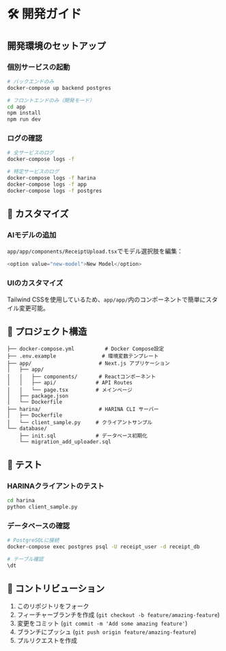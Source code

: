 # 🛠️ 開発ガイド

## 開発環境のセットアップ

### 個別サービスの起動

```bash
# バックエンドのみ
docker-compose up backend postgres

# フロントエンドのみ（開発モード）
cd app
npm install
npm run dev
```

### ログの確認

```bash
# 全サービスのログ
docker-compose logs -f

# 特定サービスのログ
docker-compose logs -f harina
docker-compose logs -f app
docker-compose logs -f postgres
```

## 🔧 カスタマイズ

### AIモデルの追加

`app/app/components/ReceiptUpload.tsx`でモデル選択肢を編集：

```typescript
<option value="new-model">New Model</option>
```

### UIのカスタマイズ

Tailwind CSSを使用しているため、`app/app/`内のコンポーネントで簡単にスタイル変更可能。

## 📁 プロジェクト構造

```
├── docker-compose.yml          # Docker Compose設定
├── .env.example               # 環境変数テンプレート
├── app/                      # Next.js アプリケーション
│   ├── app/
│   │   ├── components/       # Reactコンポーネント
│   │   ├── api/             # API Routes
│   │   └── page.tsx         # メインページ
│   ├── package.json
│   └── Dockerfile
├── harina/                   # HARINA CLI サーバー
│   ├── Dockerfile
│   └── client_sample.py     # クライアントサンプル
└── database/
    ├── init.sql             # データベース初期化
    └── migration_add_uploader.sql
```

## 🧪 テスト

### HARINAクライアントのテスト

```bash
cd harina
python client_sample.py
```

### データベースの確認

```bash
# PostgreSQLに接続
docker-compose exec postgres psql -U receipt_user -d receipt_db

# テーブル確認
\dt
```

## 🤝 コントリビューション

1. このリポジトリをフォーク
2. フィーチャーブランチを作成 (`git checkout -b feature/amazing-feature`)
3. 変更をコミット (`git commit -m 'Add some amazing feature'`)
4. ブランチにプッシュ (`git push origin feature/amazing-feature`)
5. プルリクエストを作成